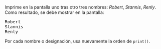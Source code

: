 Imprime en la pantalla uno tras otro tres nombres: *Robert*, *Stannis*, *Renly*. Como resultado, se debe mostrar en la pantalla:

<pre class='hexlet-basics-output'>
Robert
Stannis
Renly
</pre>

Por cada nombre o designación, usa nuevamente la orden de `print()`.
